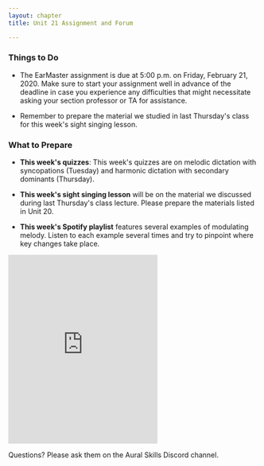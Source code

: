 ```yaml
---
layout: chapter
title: Unit 21 Assignment and Forum

---
```


### Things to Do

- The EarMaster assignment is due at 5:00 p.m. on Friday, February 21, 2020. Make sure to start your assignment well in advance of the deadline in case you experience any difficulties that might necessitate asking your section professor or TA for assistance.

- Remember to prepare the material we studied in last Thursday's class for this week's sight singing lesson.

### What to Prepare

- **This week's quizzes**: This week's quizzes are on melodic dictation with syncopations (Tuesday) and harmonic dictation with secondary dominants (Thursday).

- **This week's sight singing lesson** will be on the material we discussed during last Thursday's class lecture. Please prepare the materials listed in Unit 20.

- **This week's Spotify playlist** features several examples of modulating melody. Listen to each example several times and try to pinpoint where key changes take place.

<iframe src="https://open.spotify.com/embed/playlist/5Uaw2sfPP5z86cJDNdV2b8" width="300" height="380" frameborder="0" allowtransparency="true" allow="encrypted-media"></iframe>

Questions? Please ask them on the Aural Skills Discord channel.